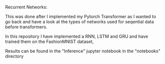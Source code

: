 Recurrent Networks:

This was done after I implemented my Pytorch Transformer as I wanted to go back and have a 
look at the types of networks used for seqential data before transformers.

In this repository I have implemented a RNN, LSTM and GRU and have trained them on the FashionMNIST dataset,

Results can be found in the "Inference" jupyter notebook in the "notebooks" directory
